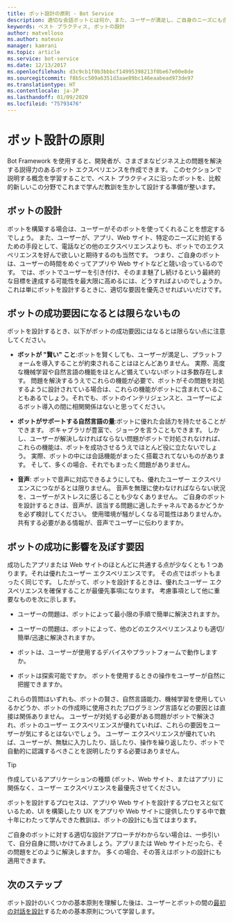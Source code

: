 ```yaml
---
title: ボット設計の原則 - Bot Service
description: 適切な会話ボットとは何か、また、ユーザーが満足し、ご自身のニーズにも合ったボットを計画および設計する方法について説明します。
keywords: ベスト プラクティス, ボットの設計
author: matvelloso
ms.author: mateusv
manager: kamrani
ms.topic: article
ms.service: bot-service
ms.date: 12/13/2017
ms.openlocfilehash: d3c9cb1f0b3bbbcf14995398213f0be67e00e8de
ms.sourcegitcommit: f8b5cc509a6351d3aae89bc146eaabead973de97
ms.translationtype: HT
ms.contentlocale: ja-JP
ms.lasthandoff: 01/09/2020
ms.locfileid: "75793476"
---
```

# <a name="principles-of-bot-design"></a>ボット設計の原則

Bot Framework を使用すると、開発者が、さまざまなビジネス上の問題を解決する説得力のあるボット エクスペリエンスを作成できます。 このセクションで説明する概念を学習することで、ベスト プラクティスに沿ったボットを、比較的新しいこの分野でこれまで学んだ教訓を生かして設計する準備が整います。 

## <a name="designing-a-bot"></a>ボットの設計

ボットを構築する場合は、ユーザーがそのボットを使ってくれることを想定するでしょう。 また、ユーザーが、アプリ、Web サイト、特定のニーズに対処するための手段として、電話などの他のエクスペリエンスよりも、ボットでのエクスペリエンスを好んで欲しいと期待するのも当然です。 つまり、ご自身のボットは、ユーザーの時間をめぐってアプリや Web サイトなどと競い合っているのです。 では、ボットでユーザーを引き付け、そのまま魅了し続けるという最終的な目標を達成する可能性を最大限に高めるには、どうすればよいのでしょうか。 これは単にボットを設計するときに、適切な要因を優先させればいいだけです。

## <a name="factors-that-do-not-guarantee-a-bots-success"></a>ボットの成功要因になるとは限らないもの

ボットを設計するとき、以下がボットの成功要因にはなるとは限らない点に注意してください。 

- **ボットが "賢い" こと**:ボットを賢くしても、ユーザーが満足し、プラットフォームを導入することが約束されることはほとんどありません。 実際、高度な機械学習や自然言語の機能をほとんど備えていないボットは多数存在します。 問題を解決するうえでこれらの機能が必要で、ボットがその問題を対処するように設計されている場合は、これらの機能がボットに含まれていることもあるでしょう。それでも、ボットのインテリジェンスと、ユーザーによるボット導入の間に相関関係はないと思ってください。

- **ボットがサポートする自然言語の量**:ボットに優れた会話力を持たせることができます。 ボキャブラリが豊富で、ジョークを言うこともできます。 しかし、ユーザーが解決しなければならない問題がボットで対処されなければ、これらの機能は、ボットを成功させるうえでほとんど役に立たないでしょう。 実際、ボットの中には会話機能がまったく搭載されてないものがあります。 そして、多くの場合、それでもまったく問題がありません。

- **音声**: ボットで音声に対応できるようにしても、優れたユーザー エクスペリエンスにつながるとは限りません。 音声を無理に使わなければならない状況を、ユーザーがストレスに感じることも少なくありません。 ご自身のボットを設計するときは、音声が、該当する問題に適したチャネルであるかどうかを必ず検討してください。 使用環境が騒がしくなる可能性はありませんか。 共有する必要がある情報が、音声でユーザーに伝わりますか。 

## <a name="factors-that-do-influence-a-bots-success"></a>ボットの成功に影響を及ぼす要因

成功したアプリまたは Web サイトのほとんどに共通する点が少なくとも 1 つあります。それは優れたユーザー エクスペリエンスです。 その点ではボットもまったく同じです。 したがって、ボットを設計するときは、優れたユーザー エクスペリエンスを確保することが最優先事項になります。 考慮事項として他に重要なものを次に示します。

- ユーザーの問題は、ボットによって最小限の手順で簡単に解決されますか。

- ユーザーの問題は、ボットによって、他のどのエクスペリエンスよりも適切/簡単/迅速に解決されますか。

- ボットは、ユーザーが使用するデバイスやプラットフォームで動作しますか。

- ボットは探索可能ですか。 ボットを使用するときの操作をユーザーが自然に把握できますか。

これらの質問はいずれも、ボットの賢さ、自然言語能力、機械学習を使用しているかどうか、ボットの作成時に使用されたプログラミング言語などの要因とは直接は関係ありません。 ユーザーが対処する必要がある問題がボットで解決され、ボットのユーザー エクスペリエンスが優れていれば、これらの要因をユーザーが気にするとはないでしょう。 ユーザー エクスペリエンスが優れていれば、ユーザーが、無駄に入力したり、話したり、操作を繰り返したり、ボットで自動的に認識するべきことを説明したりする必要はありません。

> [!TIP]
> 作成しているアプリケーションの種類 (ボット、Web サイト、またはアプリ) に関係なく、ユーザー エクスペリエンスを最優先させてください。

ボットを設計するプロセスは、アプリや Web サイトを設計するプロセスと似ているため、UI を構築したり UX をアプリや Web サイトに提供したりする中で数十年にわたって学んできた教訓は、ボットの設計にも当てはまります。 

ご自身のボットに対する適切な設計アプローチがわからない場合は、一歩引いて、自分自身に問いかけてみましょう。アプリまたは Web サイトだったら、その問題をどのように解決しますか。 多くの場合、その答えはボットの設計にも適用できます。 

## <a name="next-steps"></a>次のステップ

ボット設計のいくつかの基本原則を理解した後は、ユーザーとボットの間の[最初の対話を設計](~/bot-service-design-first-interaction.md)するための基本原則について学習します。

